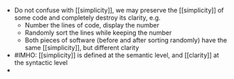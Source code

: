 - Do not confuse with [[simplicity]], we may preserve the [[simplicity]] of some code and completely destroy its clarity, e.g.
  * Number the lines of code, display the number
  * Randomly sort the lines while keeping the number
  * Both pieces of software (before and after sorting randomly) have the same [[simplicity]], but different clarity
- #IMHO: [[simplicity]] is defined at the semantic level, and [[clarity]] at the syntactic level
-